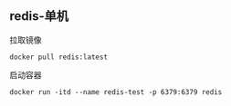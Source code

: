 ##  redis-单机

拉取镜像

```shell
docker pull redis:latest
```

启动容器

```
docker run -itd --name redis-test -p 6379:6379 redis
```